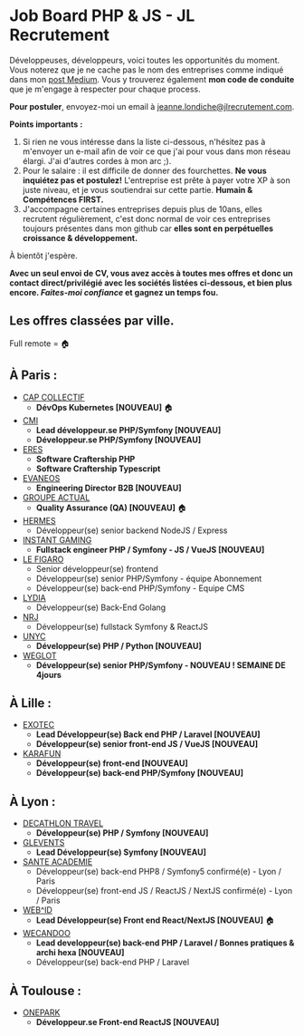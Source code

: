 # Job Board PHP & JS - JL Recrutement

Développeuses, développeurs, voici toutes les opportunités du moment. Vous noterez que je ne cache pas le nom des entreprises comme indiqué dans mon <a href="https://medium.com/@jlondiche/jarr%C3%AAte-le-recrutement-propri%C3%A9taire-je-d%C3%A9marre-l-open-source-6e33463aec9">post Medium</a>. Vous y trouverez également **mon code de conduite** que je m'engage à respecter pour chaque process.

**Pour postuler**, envoyez-moi un email à <a href="mailto:jeanne.londiche@jlrecrutement.com">jeanne.londiche@jlrecrutement.com</a>.

**Points importants :** 
1. Si rien ne vous intéresse dans la liste ci-dessous, n'hésitez pas à m'envoyer un e-mail afin de voir ce que j'ai pour vous dans mon réseau élargi. J'ai d'autres cordes à mon arc ;).
2. Pour le salaire : il est difficile de donner des fourchettes. **Ne vous inquiétez pas et postulez!** L'entreprise est prête à payer votre XP à son juste niveau, et je vous soutiendrai sur cette partie. **Humain & Compétences FIRST.**
3. J'accompagne certaines entreprises depuis plus de 10ans, elles recrutent régulièrement, c'est donc normal de voir ces entreprises toujours présentes dans mon github car **elles sont en perpétuelles croissance & développement.**

À bientôt j'espère.

**Avec un seul envoi de CV, vous avez accès à toutes mes offres et donc un contact direct/privilégié avec les sociétés listées ci-dessous, et bien plus encore. _Faites-moi confiance_ et gagnez un temps fou.**


## Les offres classées par ville.
Full remote = 🏠

## À Paris : 

- [CAP COLLECTIF](CAP_COLLECTIF.md)
	- **DévOps Kubernetes [NOUVEAU]** 🏠
- [CMI](CMI.md)
	- **Lead développeur.se PHP/Symfony [NOUVEAU]**
	- **Développeur.se PHP/Symfony [NOUVEAU]**
- [ERES](ERES.md) 
	- **Software Craftership PHP**
	- **Software Craftership Typescript**
- [EVANEOS](EVANEOS.md)
	- **Engineering Director B2B [NOUVEAU]**
- [GROUPE ACTUAL](GROUPE_ACTUAL.md)
	- **Quality Assurance (QA) [NOUVEAU]** 🏠
- [HERMES](HERMES.md) 
	- Développeur(se) senior backend NodeJS / Express
- [INSTANT GAMING](INSTANT_GAMING.md)
	- **Fullstack engineer PHP / Symfony - JS / VueJS [NOUVEAU]**
- [LE FIGARO](LE_FIGARO.md)
	- Senior développeur(se) frontend
	- Développeur(se) senior PHP/Symfony - équipe Abonnement
	- Développeur(se) back-end PHP/Symfony - Equipe CMS
- [LYDIA](LYDIA.md) 
	- Développeur(se) Back-End Golang
- [NRJ](NRJ.md) 
	- Développeur(se) fullstack Symfony & ReactJS
- [UNYC](UNYC.md)
	- **Développeur(se) PHP / Python [NOUVEAU]**
- [WEGLOT](WEGLOT.md) 
	- **Développeur(se) senior PHP/Symfony - NOUVEAU ! SEMAINE DE 4jours** 



## À Lille :

- [EXOTEC](EXOTEC.md) 
	- **Lead Développeur(se) Back end PHP / Laravel [NOUVEAU]**
	- **Développeur(se) senior front-end JS / VueJS [NOUVEAU]**
- [KARAFUN](KARAFUN.md)
	- **Développeur(se) front-end [NOUVEAU]**
	- **Développeur(se) back-end PHP/Symfony [NOUVEAU]**


## À Lyon : 

- [DECATHLON TRAVEL](DECATHLON_TRAVEL.md)
	- **Développeur(se) PHP / Symfony [NOUVEAU]**
- [GLEVENTS](GL_EVENTS.md)
	- **Lead Développeur(se) Symfony [NOUVEAU]**
- [SANTE ACADEMIE](SANTE_ACADEMIE.md) 
	- Développeur(se) back-end PHP8 / Symfony5 confirmé(e) - Lyon / Paris
	- Développeur(se) front-end JS / ReactJS / NextJS confirmé(e) - Lyon / Paris
- [WEB^ID](WEB_ID.md) 
	- **Lead Développeur(se) Front end React/NextJS [NOUVEAU]** 🏠
- [WECANDOO](WECANDOO.md) 
	- **Lead developpeur(se) back-end PHP / Laravel / Bonnes pratiques & archi hexa [NOUVEAU]** 
	- Développeur(se) back-end PHP / Laravel


## À Toulouse :

- [ONEPARK](ONEPARK.md)
	- **Développeur.se Front-end ReactJS [NOUVEAU]**
